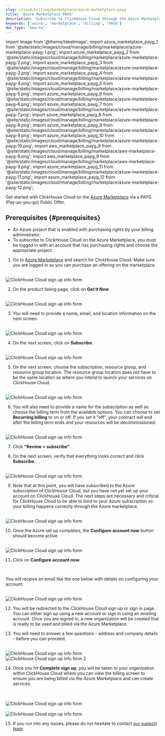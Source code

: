 ```yaml
---
slug: /cloud/billing/marketplace/azure-marketplace-payg
title: 'Azure Marketplace PAYG'
description: 'Subscribe to ClickHouse Cloud through the Azure Marketplace (PAYG).'
keywords: ['azure', 'marketplace', 'billing', 'PAYG']
doc_type: 'how-to'
---
```


import Image from '@theme/IdealImage';
import azure_marketplace_payg_1 from '@site/static/images/cloud/manage/billing/marketplace/azure-marketplace-payg-1.png';
import azure_marketplace_payg_2 from '@site/static/images/cloud/manage/billing/marketplace/azure-marketplace-payg-2.png';
import azure_marketplace_payg_3 from '@site/static/images/cloud/manage/billing/marketplace/azure-marketplace-payg-3.png';
import azure_marketplace_payg_4 from '@site/static/images/cloud/manage/billing/marketplace/azure-marketplace-payg-4.png';
import azure_marketplace_payg_5 from '@site/static/images/cloud/manage/billing/marketplace/azure-marketplace-payg-5.png';
import azure_marketplace_payg_6 from '@site/static/images/cloud/manage/billing/marketplace/azure-marketplace-payg-6.png';
import azure_marketplace_payg_7 from '@site/static/images/cloud/manage/billing/marketplace/azure-marketplace-payg-7.png';
import azure_marketplace_payg_8 from '@site/static/images/cloud/manage/billing/marketplace/azure-marketplace-payg-8.png';
import azure_marketplace_payg_9 from '@site/static/images/cloud/manage/billing/marketplace/azure-marketplace-payg-9.png';
import azure_marketplace_payg_10 from '@site/static/images/cloud/manage/billing/marketplace/azure-marketplace-payg-10.png';
import aws_marketplace_payg_8 from '@site/static/images/cloud/manage/billing/marketplace/aws-marketplace-payg-8.png';
import aws_marketplace_payg_9 from '@site/static/images/cloud/manage/billing/marketplace/aws-marketplace-payg-9.png';
import azure_marketplace_payg_11 from '@site/static/images/cloud/manage/billing/marketplace/azure-marketplace-payg-11.png';
import azure_marketplace_payg_12 from '@site/static/images/cloud/manage/billing/marketplace/azure-marketplace-payg-12.png';

Get started with ClickHouse Cloud on the [Azure Marketplace](https://azuremarketplace.microsoft.com/en-us/marketplace/apps) via a PAYG (Pay-as-you-go) Public Offer.

## Prerequisites {#prerequisites}

- An Azure project that is enabled with purchasing rights by your billing administrator.
- To subscribe to ClickHouse Cloud on the Azure Marketplace, you must be logged in with an account that has purchasing rights and choose the appropriate project.

1. Go to [Azure Marketplace](https://azuremarketplace.microsoft.com/en-us/marketplace/apps) and search for ClickHouse Cloud. Make sure you are logged in so you can purchase an offering on the marketplace.

<br />

<Image img={azure_marketplace_payg_1} size="md" alt="ClickHouse Cloud sign up info form" border/>

<br />

2. On the product listing page, click on **Get It Now**.

<br />

<Image img={azure_marketplace_payg_2} size="md" alt="ClickHouse Cloud sign up info form" border/>

<br />

3. You will need to provide a name, email, and location information on the next screen.

<br />

<Image img={azure_marketplace_payg_3} size="md" alt="ClickHouse Cloud sign up info form" border/>

<br />

4. On the next screen, click on **Subscribe**.

<br />

<Image img={azure_marketplace_payg_4} size="md" alt="ClickHouse Cloud sign up info form" border/>

<br />

5. On the next screen, choose the subscription, resource group, and resource group location. The resource group location does not have to be the same location as where you intend to launch your services on ClickHouse Cloud.

<br />

<Image img={azure_marketplace_payg_5} size="md" alt="ClickHouse Cloud sign up info form" border/>

<br />

6. You will also need to provide a name for the subscription as well as choose the billing term from the available options. You can choose to set **Recurring billing** to on or off. If you set it "off", your contract will end after the billing term ends and your resources will be decommissioned.

<br />

<Image img={azure_marketplace_payg_6} size="md" alt="ClickHouse Cloud sign up info form" border/>

<br />

7. Click **"Review + subscribe"**.

8. On the next screen, verify that everything looks correct and click **Subscribe**.

<br />

<Image img={azure_marketplace_payg_7} size="md" alt="ClickHouse Cloud sign up info form" border/>

<br />

9. Note that at this point, you will have subscribed to the Azure subscription of ClickHouse Cloud, but you have not yet set up your account on ClickHouse Cloud. The next steps are necessary and critical for ClickHouse Cloud to be able to bind to your Azure subscription so your billing happens correctly through the Azure marketplace.

<br />

<Image img={azure_marketplace_payg_8} size="md" alt="ClickHouse Cloud sign up info form" border/>

<br />

10. Once the Azure set up completes, the **Configure account now** button should become active.

<br />

<Image img={azure_marketplace_payg_9} size="md" alt="ClickHouse Cloud sign up info form" border/>

<br />

11. Click on **Configure account now**.

<br />

You will receive an email like the one below with details on configuring your account:

<br />

<Image img={azure_marketplace_payg_10} size="md" alt="ClickHouse Cloud sign up info form" border/>

<br />

12. You will be redirected to the ClickHouse Cloud sign up or sign in page. You can either sign up using a new account or sign in using an existing account. Once you are signed in, a new organization will be created that is ready to be used and billed via the Azure Marketplace.

13. You will need to answer a few questions - address and company details - before you can proceed.

<br />

<Image img={aws_marketplace_payg_8} size="md" alt="ClickHouse Cloud sign up info form" border/>

<br />

<Image img={aws_marketplace_payg_9} size="md" alt="ClickHouse Cloud sign up info form 2" border/>

<br />

14. Once you hit **Complete sign up**, you will be taken to your organization within ClickHouse Cloud where you can view the billing screen to ensure you are being billed via the Azure Marketplace and can create services.

<br />

<br />

<Image img={azure_marketplace_payg_11} size="md" alt="ClickHouse Cloud sign up info form" border/>

<br />

<br />

<Image img={azure_marketplace_payg_12} size="md" alt="ClickHouse Cloud sign up info form" border/>

<br />

15. If you run into any issues, please do not hesitate to contact [our support team](https://clickhouse.com/support/program).
